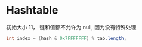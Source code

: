 # Hashtable

初始大小 11， 键和值都不允许为 null, 因为没有特殊处理

```java
int index = (hash & 0x7FFFFFFF) % tab.length;
```